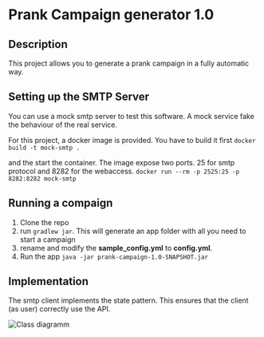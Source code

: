 # Prank Campaign generator 1.0
## Description
This project allows you to generate a prank campaign in a fully automatic way.

## Setting up the SMTP Server
You can use a mock smtp server to test this software. A mock service fake the behaviour of the real service.

For this project, a docker image is provided. You have to build it first
```docker build -t mock-smtp .```

and the start the container. The image expose two ports. 25 for smtp protocol and 8282 for the webaccess.
```docker run --rm -p 2525:25 -p 8282:8282 mock-smtp```
## Running a compaign
1. Clone the repo
2. run ```gradlew jar```. This will generate an app folder with all you need to start a campaign
3. rename and modify the __sample_config.yml__ to __config.yml__.
4. Run the app ```java -jar prank-campaign-1.0-SNAPSHOT.jar```

## Implementation
The smtp client implements the state pattern. This ensures that the client (as user) correctly use the API.

![Class diagramm](images/uml.png)